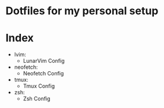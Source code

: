 # Dotfiles for my personal setup

# Index

- lvim:
    - LunarVim Config
- neofetch:
    - Neofetch Config
- tmux:
    - Tmux Config
- zsh:
    - Zsh Config
